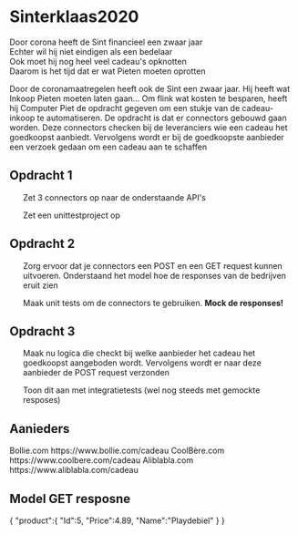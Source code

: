 # Sinterklaas2020
Door corona heeft de Sint financieel een zwaar jaar <br>
Echter wil hij niet eindigen als een bedelaar<br>
Ook moet hij nog heel veel cadeau's opknotten<br>
Daarom is het tijd dat er wat Pieten moeten oprotten<br>


Door de coronamaatregelen heeft ook de Sint een zwaar jaar. Hij heeft wat Inkoop Pieten moeten laten gaan... Om flink wat kosten te besparen, heeft hij Computer Piet de opdracht gegeven om een stukje van de cadeau-inkoop te automatiseren. De opdracht is dat er connectors gebouwd gaan worden. Deze connectors checken bij de leveranciers wie een cadeau het goedkoopst aanbiedt. Vervolgens wordt er bij de goedkoopste aanbieder een verzoek gedaan om een cadeau aan te schaffen


<h2>Opdracht 1</h2>
  <ul>Zet 3 connectors op naar de onderstaande API's</ul>
  <ul>Zet een unittestproject op</ul>

<h2>Opdracht 2</h2>
  <ul>Zorg ervoor dat je connectors een POST en een GET request kunnen uitvoeren. Onderstaand het model hoe de responses van de bedrijven eruit zien</ul>
  <ul>Maak unit tests om de connectors te gebruiken. <b>Mock de responses!</b></ul>

<h2>Opdracht 3</h2>
  <ul>Maak nu logica die checkt bij welke aanbieder het cadeau het goedkoopst aangeboden wordt. Vervolgens wordt er naar deze aanbieder de POST request verzonden</ul>
  <ul>Toon dit aan met integratietests (wel nog steeds met gemockte resposes)</ul>


<h2>Aanieders</h2>
Bollie.com    https://www.bollie.com/cadeau
CoolBère.com  https://www.coolbere.com/cadeau
Aliblabla.com https://www.aliblabla.com/cadeau

<h2>Model GET resposne</h2>
{
   "product":{
      "Id":5,
      "Price":4.89,
      "Name":"Playdebiel"
   }
}
